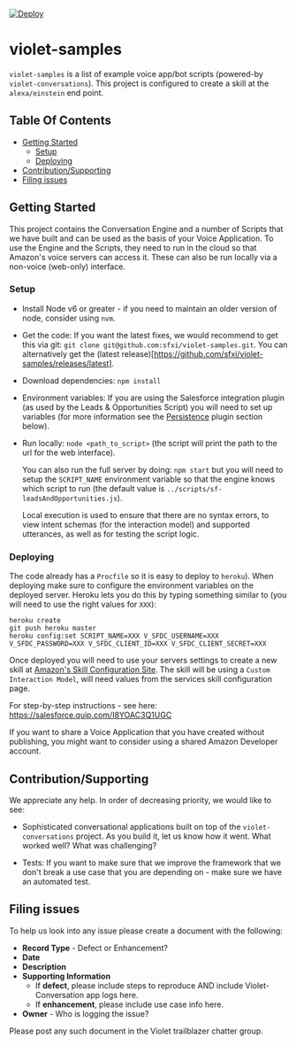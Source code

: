 [![Deploy](https://www.herokucdn.com/deploy/button.svg)](https://heroku.com/deploy?template=https://github.com/sfxi/violet-samples)

# violet-samples

`violet-samples` is a list of example voice app/bot scripts (powered-by
  `violet-conversations`). This
project is configured to create a skill at the `alexa/einstein` end point.

## Table Of Contents

* [Getting Started](#getting-started)
  * [Setup](#setup)
  * [Deploying](#deploying)
* [Contribution/Supporting](#contributionsupporting)
* [Filing issues](#filing-issues)


## Getting Started

This project contains the Conversation Engine and a number of Scripts that we have built and can be used as the basis of your Voice Application. To use the Engine and the Scripts, they need to run in the cloud so that Amazon's voice servers can access it. These can also be run locally via a non-voice (web-only) interface.

### Setup

* Install Node v6 or greater - if you need to maintain an older version of node, consider using `nvm`.

* Get the code: If you want the latest fixes, we would recommend to get this via git: `git clone git@github.com:sfxi/violet-samples.git`. You can alternatively get the (latest release)[https://github.com/sfxi/violet-samples/releases/latest].

* Download dependencies: `npm install`

* Environment variables: If you are using the Salesforce integration plugin (as used by the Leads & Opportunities Script) you will need to set up variables (for more information see
the [Persistence](#persistence) plugin section below).

* Run locally: `node <path_to_script>` (the script will print the path to the
url for the web interface).

    You can also run the full server by doing: `npm start` but you will need to
setup the `SCRIPT_NAME` environment variable so that the engine knows which
script to run (the default value is `../scripts/sf-leadsAndOpportunities.js`).

    Local execution is used to ensure that there are no syntax errors, to view
intent schemas (for the interaction model) and supported utterances, as well as
for testing the script logic.


### Deploying

The code already has a `Procfile` so it is easy to deploy to `heroku`). When deploying make sure to configure the environment variables on the deployed server. Heroku lets you do this by typing something similar to (you will need to use the right values for `XXX`):
```
heroku create
git push heroku master
heroku config:set SCRIPT_NAME=XXX V_SFDC_USERNAME=XXX V_SFDC_PASSWORD=XXX V_SFDC_CLIENT_ID=XXX V_SFDC_CLIENT_SECRET=XXX
```

Once deployed you will need to use your servers settings to create a new skill at [Amazon's Skill Configuration Site](https://developer.amazon.com/edw/home.html#/skills/list). The skill will be
using a `Custom Interaction Model`, will need values from the services skill
configuration page.

For step-by-step instructions - see here: https://salesforce.quip.com/I8YOAC3Q1UGC

If you want to share a Voice Application that you have created without publishing, you might want to consider using a shared Amazon Developer account.

## Contribution/Supporting

We appreciate any help. In order of decreasing priority, we would like to see:

* Sophisticated conversational applications built on top of the `violet-conversations` project. As you build it, let us know how it went. What worked well? What was challenging?

* Tests: If you want to make sure that we improve the framework that we don't break a use case that you are depending on - make sure we have an automated test.

## Filing issues

To help us look into any issue please create a document with the following:
* **Record Type** - Defect or Enhancement?
* **Date**
* **Description**
* **Supporting Information**
  - If **defect**, please include steps to reproduce AND include Violet-Conversation app logs here.
  - If **enhancement**, please include use case info here.
* **Owner** - Who is logging the issue?

Please post any such document in the Violet trailblazer chatter group.
